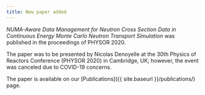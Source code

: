 ```yaml
---
title: New paper added
---
```


_NUMA-Aware Data Management for Neutron Cross Section Data in Continuous
Energy Monte Carlo Neutron Transport Simulation_ was published in the
proceedings of PHYSOR 2020.

The paper was to be presented by Nicolas Denoyelle at the 30th Physics of
Reactors Conference (PHYSOR 2020) in Cambridge, UK; however, the event was
canceled due to COVID-19 concerns.

The paper is available on our [Publications]({{ site.baseurl
}}/publications/) page.
